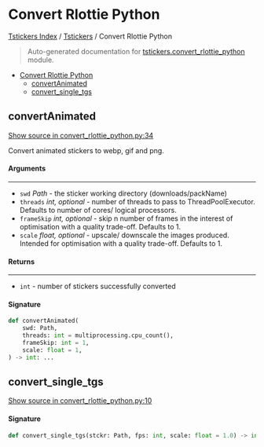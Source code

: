 # Convert Rlottie Python

[Tstickers Index](../README.md#tstickers-index) / [Tstickers](./index.md#tstickers) / Convert Rlottie Python

> Auto-generated documentation for [tstickers.convert_rlottie_python](../../../tstickers/convert_rlottie_python.py) module.

- [Convert Rlottie Python](#convert-rlottie-python)
  - [convertAnimated](#convertanimated)
  - [convert_single_tgs](#convert_single_tgs)

## convertAnimated

[Show source in convert_rlottie_python.py:34](../../../tstickers/convert_rlottie_python.py#L34)

Convert animated stickers to webp, gif and png.

#### Arguments

----
 - `swd` *Path* - the sticker working directory (downloads/packName)
 - `threads` *int, optional* - number of threads to pass to ThreadPoolExecutor. Defaults to number of cores/ logical processors.
 - `frameSkip` *int, optional* - skip n number of frames in the interest of
 optimisation with a quality trade-off. Defaults to 1.
 - `scale` *float, optional* - upscale/ downscale the images produced. Intended
 for optimisation with a quality trade-off. Defaults to 1.

#### Returns

-------
 - `int` - number of stickers successfully converted

#### Signature

```python
def convertAnimated(
    swd: Path,
    threads: int = multiprocessing.cpu_count(),
    frameSkip: int = 1,
    scale: float = 1,
) -> int: ...
```



## convert_single_tgs

[Show source in convert_rlottie_python.py:10](../../../tstickers/convert_rlottie_python.py#L10)

#### Signature

```python
def convert_single_tgs(stckr: Path, fps: int, scale: float = 1.0) -> int: ...
```